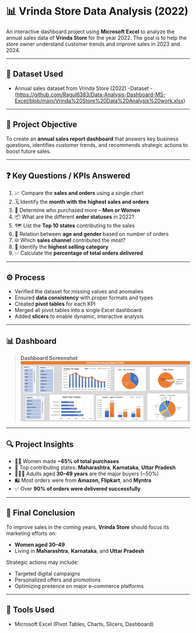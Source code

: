 # 📊 Vrinda Store Data Analysis (2022)

An interactive dashboard project using **Microsoft Excel** to analyze the annual sales data of **Vrinda Store** for the year 2022. The goal is to help the store owner understand customer trends and improve sales in 2023 and 2024.

---

## 📁 Dataset Used
- Annual sales dataset from Vrinda Store (2022)
-Dataset - (https://github.com/Ragul6383/Data-Analysis-Dashboard-MS-Excel/blob/main/Vrinda%20Store%20Data%20Analysis%20work.xlsx)
---

## 🎯 Project Objective
To create an **annual sales report dashboard** that answers key business questions, identifies customer trends, and recommends strategic actions to boost future sales.

---

## ❓ Key Questions / KPIs Answered
1. 📈 Compare the **sales and orders** using a single chart  
2. 🗓 Identify the **month with the highest sales and orders**  
3. 🚻 Determine who purchased more – **Men or Women**  
4. 📦 What are the different **order statuses** in 2022?  
5. 🗺 List the **Top 10 states** contributing to the sales  
6. 🔄 Relation between **age and gender** based on number of orders  
7. 🌐 Which **sales channel** contributed the most?  
8. 🛒 Identify the **highest selling category**  
9. ✅ Calculate the **percentage of total orders delivered**

---

## ⚙️ Process
- Verified the dataset for missing values and anomalies  
- Ensured **data consistency** with proper formats and types  
- Created **pivot tables** for each KPI  
- Merged all pivot tables into a single Excel dashboard  
- Added **slicers** to enable dynamic, interactive analysis

---

## 📊 Dashboard
> **Dashboard Screenshot**  
> ![Dashboard Screenshot](https://github.com/Ragul6383/Data-Analysis-Dashboard-MS-Excel/blob/main/project%20screenshot.png)

---

## 🔍 Project Insights
- 👩‍🦰 Women made **~65% of total purchases**
- 📍 Top contributing states: **Maharashtra**, **Karnataka**, **Uttar Pradesh**
- 👨‍👩‍👧 Adults aged **30–49 years** are the major buyers (~50%)
- 🛍 Most orders were from **Amazon, Flipkart**, and **Myntra**
- ✅ Over **90% of orders were delivered successfully**

---

## 🏁 Final Conclusion
To improve sales in the coming years, **Vrinda Store** should focus its marketing efforts on:
- **Women aged 30–49**
- Living in **Maharashtra**, **Karnataka**, and **Uttar Pradesh**

Strategic actions may include:
- Targeted digital campaigns
- Personalized offers and promotions
- Optimizing presence on major e-commerce platforms

---

## 📌 Tools Used
- Microsoft Excel (Pivot Tables, Charts, Slicers, Dashboard)
